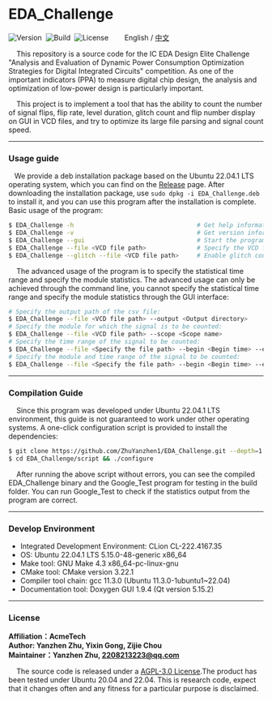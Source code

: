 # EDA_Challenge

![Version](https://img.shields.io/badge/Version-1.0.1-brightgreen.svg)&nbsp;&nbsp;![Build](https://img.shields.io/badge/Build-Passed-success.svg)&nbsp;&nbsp;![License](https://img.shields.io/badge/License-AGPL-blue.svg)&nbsp;&nbsp;&nbsp;&nbsp;&nbsp;&nbsp;&nbsp;&nbsp;English / [中文](https://github.com/ZhuYanzhen1/EDA_Challenge/blob/master/README_CN.md)

&nbsp;&nbsp;&nbsp;&nbsp;This repository is a source code for the IC EDA Design Elite Challenge "Analysis and Evaluation of Dynamic Power Consumption Optimization Strategies for Digital Integrated Circuits" competition. As one of the important indicators (PPA) to measure digital chip design, the analysis and optimization of low-power design is particularly important. 

&nbsp;&nbsp;&nbsp;&nbsp;This project is to implement a tool that has the ability to count the number of signal flips, flip rate, level duration, glitch count and flip number display on GUI in VCD files, and try to optimize its large file parsing and signal count speed.

***

### Usage guide

&nbsp;&nbsp;&nbsp;We provide a deb installation package based on the Ubuntu 22.04.1 LTS operating system, which you can find on the [Release](https://github.com/ZhuYanzhen1/EDA_Challenge/releases/latest) page. After downloading the installation package, use `sudo dpkg -i EDA_Challenge.deb` to install it, and you can use this program after the installation is complete. Basic usage of the program:

```bash
$ EDA_Challenge -h									# Get help information
$ EDA_Challenge -v									# Get version information
$ EDA_Challenge --gui								# Start the program as a GUI
$ EDA_Challenge --file <VCD file path>				# Specify the VCD file to be counted
$ EDA_Challenge --glitch --file <VCD file path>		# Enable glitch counting
```

&nbsp;&nbsp;&nbsp;&nbsp;The advanced usage of the program is to specify the statistical time range and specify the module statistics. The advanced usage can only be achieved through the command line, you cannot specify the statistical time range and specify the module statistics through the GUI interface: 

```bash
# Specify the output path of the csv file:
$ EDA_Challenge --file <VCD file path> --output <Output directory>
# Specify the module for which the signal is to be counted:
$ EDA_Challenge --file <VCD file path> --scope <Scope name>
# Specify the time range of the signal to be counted:
$ EDA_Challenge --file <Specify the file path> --begin <Begin time> --end <End time>
# Specify the module and time range of the signal to be counted:
$ EDA_Challenge --file <Specify the file path> --begin <Begin time> --end <End time> --scope <Scope name>
```

***

### Compilation Guide

&nbsp;&nbsp;&nbsp;&nbsp;Since this program was developed under Ubuntu 22.04.1 LTS environment, this guide is not guaranteed to work under other operating systems. A one-click configuration script is provided to install the dependencies:

```bash
$ git clone https://github.com/ZhuYanzhen1/EDA_Challenge.git --depth=1
$ cd EDA_Challenge/script && ./configure
```

&nbsp;&nbsp;&nbsp;&nbsp;After running the above script without errors, you can see the compiled EDA_Challenge binary and the Google_Test program for testing in the build folder. You can run Google_Test to check if the statistics output from the program are correct.

***

### Develop Environment

+ Integrated Development Environment: CLion CL-222.4167.35
+ OS: Ubuntu 22.04.1 LTS 5.15.0-48-generic x86_64
+ Make tool: GNU Make 4.3 x86_64-pc-linux-gnu
+ CMake tool: CMake version 3.22.1
+ Compiler tool chain: gcc 11.3.0 (Ubuntu 11.3.0-1ubuntu1~22.04)
+ Documentation tool: Doxygen GUI 1.9.4 (Qt version 5.15.2)

***

### License

**Affiliation：AcmeTech<br>
Author: Yanzhen Zhu, Yixin Gong, Zijie Chou<br>
Maintainer：Yanzhen Zhu, 2208213223@qq.com**

&nbsp;&nbsp;&nbsp;&nbsp;The source code is released under a [AGPL-3.0 License](https://github.com/ZhuYanzhen1/EDA_Challenge/blob/master/LICENSE).The product has been tested under Ubuntu 20.04 and 22.04. This is research code, expect that it changes often and any fitness for a particular purpose is disclaimed.
